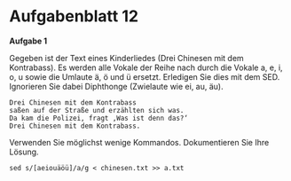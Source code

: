 # Aufgabenblatt 12

**Aufgabe 1**

Gegeben ist der Text eines Kinderliedes (Drei Chinesen mit dem Kontrabass). Es werden alle Vokale der Reihe nach durch die Vokale a, e, i, o, u sowie die Umlaute ä, ö und ü ersetzt. Erledigen Sie dies mit dem SED. Ignorieren Sie dabei Diphthonge (Zwielaute wie ei, au, äu).

	Drei Chinesen mit dem Kontrabass
	saßen auf der Straße und erzählten sich was.
	Da kam die Polizei, fragt ‚Was ist denn das?‘
	Drei Chinesen mit dem Kontrabass.

Verwenden Sie möglichst wenige Kommandos. Dokumentieren Sie Ihre Lösung.

`sed s/[aeiouäöü]/a/g < chinesen.txt >> a.txt`
